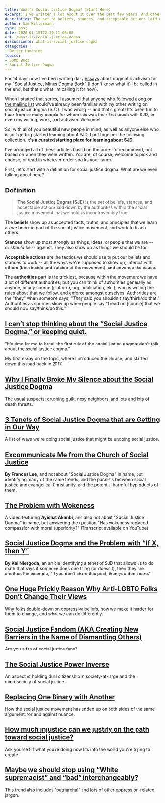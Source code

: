 ```yaml
---
title: What's Social Justice Dogma? (Start Here)
excerpt: I've written a lot about it over the past few years. And other people have too. Here's a list of articles to get acquainted.
description: The set of beliefs, stances, and acceptable actions laid down by the authorities within the social justice movement that we hold as incontrovertibly true.
author: Sam Killermann
type: post
date: 2020-01-15T22:29:11-06:00
url: /what-is-social-justice-dogma
discussionId: what-is-social-justice-dogma
categories:
- Better Humaning
topics: 
- SJMD Book
- Social Justice Dogma
---
```


For 14 days now I've been writing daily [essays](/essays/) about dogmatic activism for my ["Social Justice, Minus Dogma Book"](/topics/sjmd-book) (I don't know what it'll be called in the end, but that's what I'm calling it for now).

When I started that series, I assumed that anyone who [followed along on the mailing list](https://bit.ly/sjmdbook) would've already been familiar with my other writing on social justice dogma (SJD). I was wrong -- and that's great! It's been fun to hear from so many people for whom this was their first touch with SJD, or even my writing, work, and activism. Welcome!

So, with all of you beautiful new people in mind, as well as anyone else who is just getting started learning about SJD, I put together the following collection. **It's a curated starting place for learning about SJD.**

I've arranged all of these articles based on the order I'd recommend, not based on when they were written. You are, of course, welcome to pick and choose, or read in whatever order sparks your fancy. 

First, let's start with a definition for social justice dogma. What are we even talking about here?

## Definition

> **The Social Justice Dogma (SJD)** is the set of beliefs, stances, and acceptable actions laid down by the authorities within the social justice movement that we hold as incontrovertibly true.

The **beliefs** show up as accepted facts, truths, and principles that we learn as we become part of the social justice movement, and work to teach others.

**Stances** show up most strongly as things, ideas, or people that we are -- or _should be_ -- against. They also show up as things we should be for.

**Acceptable actions** are the tactics we should use to put our beliefs and stances to work -- all the ways we're supposed to show up, interact with others (both inside and outside of the movement), and advance the cause.

The **authorities** part is the trickiest, because within the movement we have a lot of different authorities, but you can think of authorities generally as anyone, or any source (platform, org, publication, etc.), who is writing the rules above that we follow, and enforce amongst ourselves. Authorities are the "they" when someone says, "_They_ said you shouldn't say/think/do that." Authorities as sources show up when people say "I read on [source] that we should now say/think/do this."

## [I can’t stop thinking about the “Social Justice Dogma,” or keeping quiet.](https://www.itspronouncedmetrosexual.com/2017/12/introduction-social-justice-dogma/)

"It's time for me to break the first rule of the social justice dogma: don't talk about the social justice dogma."

My first essay on the topic, where I introduced the phrase, and started down this road back in 2017.

## [Why I Finally Broke My Silence about the Social Justice Dogma](https://www.itspronouncedmetrosexual.com/2017/12/why-i-finally-broke-silence-social-justice-dogma/)

The usual suspects: crushing guilt, nosy neighbors, and lots and lots of death threats.

## [3 Tenets of Social Justice Dogma that are Getting in Our Way](https://www.itspronouncedmetrosexual.com/2018/06/unhelpful-tenets-social-justice-dogma/)

A list of ways we're doing social justice that might be undoing social justice.

## [Excommunicate Me from the Church of Social Justice](https://www.autostraddle.com/kin-aesthetics-excommunicate-me-from-the-church-of-social-justice-386640/)

**By Frances Lee**, and not about "Social Justice Dogma" in name, but identifying many of the same trends, and the parallels between social justice and evangelical Christianity, and the potential harmful byproducts of them.

## [The Problem with Wokeness](https://www.youtube.com/watch?v=_-WimRb2jXs)

A video featuring **Ayishat Akanbi**, and also not about "Social Justice Dogma" in name, but answering the question "Has wokeness replaced compassion with moral superiority?" (Transcript available on YouTube)

## [Social Justice Dogma and the Problem with “If X, then Y”](https://medium.com/@kainiezgoda/social-justice-dogma-and-the-problem-with-if-x-then-y-d9607a964f09)

**By Kai Niezgoda**, an article identifying a tenet of SJD that allows us to do math that says if someone does one thing (or doesn't), then they are another. For example, "If you don’t share this post, then you don’t care."

## [One Huge Prickly Reason Why Anti-LGBTQ Folks Don’t Change Their Views](https://www.itspronouncedmetrosexual.com/2018/01/ignored-reason-people-dont-affirm-lgbtq-people-make-harder/)

Why folks double-down on oppressive beliefs, how we make it harder for them to change, and what we can do differently.

## [Social Justice Fandom (AKA Creating New Barriers in the Name of Dismantling Others)](https://www.itspronouncedmetrosexual.com/2018/04/social-justice-fandom-aka-creating-new-barriers-name-dismantling-others/)

Are you a fan of social justice fans?

## [The Social Justice Power Inverse](https://www.itspronouncedmetrosexual.com/2019/03/the-social-justice-power-inverse/)

An aspect of holding dual citizenship in society-at-large and the microsociety of social justice.

## [Replacing One Binary with Another](https://www.itspronouncedmetrosexual.com/2019/03/binary-thinking/)

How the social justice movement has ended up on both sides of the same argument: for and against nuance.

## [How much injustice can we justify on the path toward social justice?](https://www.itspronouncedmetrosexual.com/2019/05/justifying-injustice-for-social-justice/)

Ask yourself if what you're doing now fits into the world you're trying to create

## [Maybe we should stop using “White supremacist” and “bad” interchangeably?](https://www.itspronouncedmetrosexual.com/2019/07/maybe-we-should-stop-using-white-supremacist-and-bad-interchangeably/)

This trend also includes "patriarchal" and lots of other oppression-related jargon.